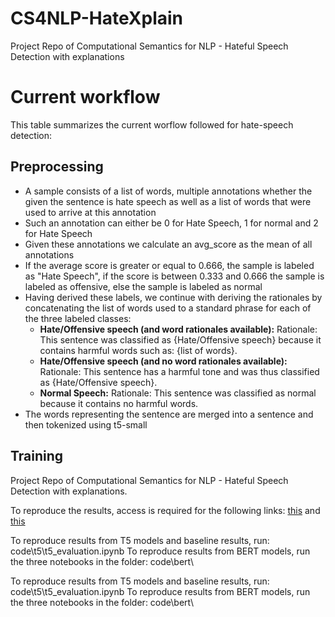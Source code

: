 # CS4NLP-HateXplain
Project Repo of Computational Semantics for NLP - Hateful Speech Detection with explanations

# Current workflow
This table summarizes the current worflow followed for hate-speech detection: 

## Preprocessing 
* A sample consists of a list of words, multiple annotations whether the given the sentence is hate speech as well as a list of words that were used to arrive at this annotation
* Such an annotation can either be 0 for Hate Speech, 1 for normal and 2 for Hate Speech
* Given these annotations we calculate an avg_score as the mean of all annotations
* If the average score is greater or equal to 0.666, the sample is labeled as "Hate Speech", if the score is between 0.333 and 0.666 the sample is labeled as offensive, else the sample is labeled as normal
* Having derived these labels, we continue with deriving the rationales by concatenating the list of words used to a standard phrase for each of the three labeled classes:
  * **Hate/Offensive speech (and word rationales available):** Rationale: This sentence was classified as {Hate/Offensive speech} because it contains harmful words such as: {list of words}.
  * **Hate/Offensive speech (and no word rationales available):** Rationale: This sentence has a harmful tone and was thus classified as {Hate/Offensive speech}.
  * **Normal Speech:** Rationale: This sentence was classified as normal because it contains no harmful words.
* The words representing the sentence are merged into a sentence and then tokenized using t5-small


## Training

Project Repo of Computational Semantics for NLP - Hateful Speech Detection with explanations. 

To reproduce the results, access is required for the following links:  [this](https://drive.google.com/drive/folders/1U_L-GvtMUyER5DInpKh-lonXVkjDh4mF?usp=sharing) and [this](https://drive.google.com/drive/folders/1Q0fhtHM3sM4AHegkOHcEgEBunyb6SWDC?usp=sharing) 

To reproduce results from T5 models and baseline results, run: code\t5\t5_evaluation.ipynb
To reproduce results from BERT models, run the three notebooks in the folder: code\bert\

To reproduce results from T5 models and baseline results, run: code\t5\t5_evaluation.ipynb
To reproduce results from BERT models, run the three notebooks in the folder: code\bert\